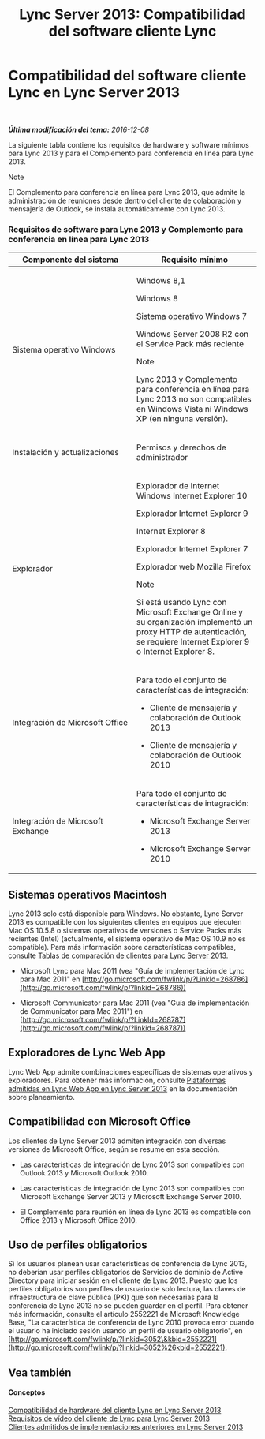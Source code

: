 ﻿---
title: 'Lync Server 2013: Compatibilidad del software cliente Lync'
TOCTitle: Compatibilidad del software cliente Lync
ms:assetid: a6851e38-ba9a-4f19-9aa7-d8accf4d62b3
ms:mtpsurl: https://technet.microsoft.com/es-es/library/Gg412781(v=OCS.15)
ms:contentKeyID: 48276275
ms.date: 01/07/2017
mtps_version: v=OCS.15
ms.translationtype: HT
---

# Compatibilidad del software cliente Lync en Lync Server 2013

 

_**Última modificación del tema:** 2016-12-08_

La siguiente tabla contiene los requisitos de hardware y software mínimos para Lync 2013 y para el Complemento para conferencia en línea para Lync 2013.


> [!NOTE]
> El Complemento para conferencia en línea para Lync 2013, que admite la administración de reuniones desde dentro del cliente de colaboración y mensajería de Outlook, se instala automáticamente con Lync 2013.



### Requisitos de software para Lync 2013 y Complemento para conferencia en línea para Lync 2013

<table>
<colgroup>
<col style="width: 50%" />
<col style="width: 50%" />
</colgroup>
<thead>
<tr class="header">
<th>Componente del sistema</th>
<th>Requisito mínimo</th>
</tr>
</thead>
<tbody>
<tr class="odd">
<td><p>Sistema operativo Windows</p></td>
<td><p>Windows 8,1</p>
<p>Windows 8</p>
<p>Sistema operativo Windows 7</p>
<p>Windows Server 2008 R2 con el Service Pack más reciente</p>
<div>

> [!NOTE]
> Lync 2013 y Complemento para conferencia en línea para Lync 2013 no son compatibles en Windows Vista ni Windows XP (en ninguna versión).


</div></td>
</tr>
<tr class="even">
<td><p>Instalación y actualizaciones</p></td>
<td><p>Permisos y derechos de administrador</p></td>
</tr>
<tr class="odd">
<td><p>Explorador</p></td>
<td><p>Explorador de Internet Windows Internet Explorer 10</p>
<p>Explorador Internet Explorer 9</p>
<p>Internet Explorer 8</p>
<p>Explorador Internet Explorer 7</p>
<p>Explorador web Mozilla Firefox</p>
<div>

> [!NOTE]
> Si está usando Lync con Microsoft Exchange Online y su organización implementó un proxy HTTP de autenticación, se requiere Internet Explorer 9 o Internet Explorer 8.


</div></td>
</tr>
<tr class="even">
<td><p>Integración de Microsoft Office</p></td>
<td><p>Para todo el conjunto de características de integración:</p>
<ul>
<li><p>Cliente de mensajería y colaboración de Outlook 2013</p></li>
<li><p>Cliente de mensajería y colaboración de Outlook 2010</p></li>
</ul></td>
</tr>
<tr class="odd">
<td><p>Integración de Microsoft Exchange</p></td>
<td><p>Para todo el conjunto de características de integración:</p>
<ul>
<li><p>Microsoft Exchange Server 2013</p></li>
<li><p>Microsoft Exchange Server 2010</p></li>
</ul></td>
</tr>
</tbody>
</table>


## Sistemas operativos Macintosh

Lync 2013 solo está disponible para Windows. No obstante, Lync Server 2013 es compatible con los siguientes clientes en equipos que ejecuten Mac OS 10.5.8 o sistemas operativos de versiones o Service Packs más recientes (Intel) (actualmente, el sistema operativo de Mac OS 10.9 no es compatible). Para más información sobre características compatibles, consulte [Tablas de comparación de clientes para Lync Server 2013](lync-server-2013-desktop-client-comparison-tables.md).

  - Microsoft Lync para Mac 2011 (vea "Guía de implementación de Lync para Mac 2011" en [http://go.microsoft.com/fwlink/p/?LinkId=268786](http://go.microsoft.com/fwlink/p/?linkid=268786))

  - Microsoft Communicator para Mac 2011 (vea "Guía de implementación de Communicator para Mac 2011") en [http://go.microsoft.com/fwlink/p/?LinkId=268787](http://go.microsoft.com/fwlink/p/?linkid=268787))

## Exploradores de Lync Web App

Lync Web App admite combinaciones específicas de sistemas operativos y exploradores. Para obtener más información, consulte [Plataformas admitidas en Lync Web App en Lync Server 2013](lync-server-2013-lync-web-app-supported-platforms.md) en la documentación sobre planeamiento.

## Compatibilidad con Microsoft Office

Los clientes de Lync Server 2013 admiten integración con diversas versiones de Microsoft Office, según se resume en esta sección.

  - Las características de integración de Lync 2013 son compatibles con Outlook 2013 y Microsoft Outlook 2010.

  - Las características de integración de Lync 2013 son compatibles con Microsoft Exchange Server 2013 y Microsoft Exchange Server 2010.

  - El Complemento para reunión en línea de Lync 2013 es compatible con Office 2013 y Microsoft Office 2010.

## Uso de perfiles obligatorios

Si los usuarios planean usar características de conferencia de Lync 2013, no deberían usar perfiles obligatorios de Servicios de dominio de Active Directory para iniciar sesión en el cliente de Lync 2013. Puesto que los perfiles obligatorios son perfiles de usuario de solo lectura, las claves de infraestructura de clave pública (PKI) que son necesarias para la conferencia de Lync 2013 no se pueden guardar en el perfil. Para obtener más información, consulte el artículo 2552221 de Microsoft Knowledge Base, "La característica de conferencia de Lync 2010 provoca error cuando el usuario ha iniciado sesión usando un perfil de usuario obligatorio", en [http://go.microsoft.com/fwlink/p/?linkid=3052\&kbid=2552221](http://go.microsoft.com/fwlink/p/?linkid=3052%26kbid=2552221).

## Vea también

#### Conceptos

[Compatibilidad de hardware del cliente Lync en Lync Server 2013](lync-server-2013-lync-client-hardware-support.md)  
[Requisitos de vídeo del cliente de Lync para Lync Server 2013](lync-server-2013-lync-client-video-requirements.md)  
[Clientes admitidos de implementaciones anteriores en Lync Server 2013](lync-server-2013-supported-clients-from-previous-deployments.md)

